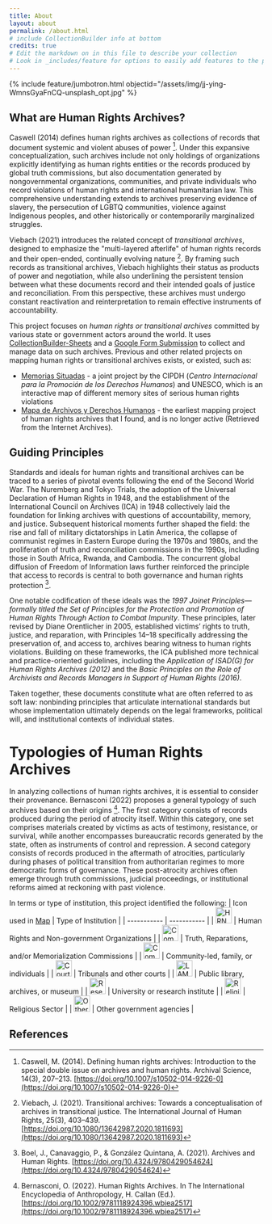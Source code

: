 ```yaml
---
title: About
layout: about
permalink: /about.html
# include CollectionBuilder info at bottom
credits: true
# Edit the markdown on in this file to describe your collection
# Look in _includes/feature for options to easily add features to the page
---
```


{% include feature/jumbotron.html objectid="/assets/img/jj-ying-WmnsGyaFnCQ-unsplash_opt.jpg" %}

## What are Human Rights Archives?

Caswell (2014) defines human rights archives as collections of records that document systemic and violent abuses of power [^1]. Under this expansive conceptualization, such archives include not only holdings of organizations explicitly identifying as human rights entities or the records produced by global truth commissions, but also documentation generated by nongovernmental organizations, communities, and private individuals who record violations of human rights and international humanitarian law. This comprehensive understanding extends to archives preserving evidence of slavery, the persecution of LGBTQ communities, violence against Indigenous peoples, and other historically or contemporarily marginalized struggles.

Viebach (2021) introduces the related concept of *transitional archives*, designed to emphasize the "multi-layered afterlife" of human rights records and their open-ended, continually evolving nature [^2]. By framing such records as transitional archives, Viebach highlights their status as products of power and negotiation, while also underlining the persistent tension between what these documents record and their intended goals of justice and reconciliation. From this perspective, these archives must undergo constant reactivation and reinterpretation to remain effective instruments of accountability.

This project focuses on *human rights or transitional archives* committed by various state or government actors around the world. It uses [CollectionBuilder-Sheets](https://collectionbuilder.github.io/sheets/) and a [Google Form Submission](https://bit.ly/hr-archives/) to collect and manage data on such archives. Previous and other related projects on mapping human rights or transitional archives exists, or existed, such as:
- [Memorias Situadas](https://www.cipdh.gob.ar/memorias-situadas/en/) - a joint project by the CIPDH (*Centro Internacional para la Promoción de los Derechos Humanos*) and UNESCO, which is an interactive map of different memory sites of serious human rights violations
- [Mapa de Archivos y Derechos Humanos](https://web.archive.org/web/20160305043212/http://archivistica.net/archivos_derechos_humanos.htm) - the earliest mapping project of human rights archives that I found, and is no longer active (Retrieved from the Internet Archives).

## Guiding Principles

Standards and ideals for human rights and transitional archives can be traced to a series of pivotal events following the end of the Second World War. The Nuremberg and Tokyo Trials, the adoption of the Universal Declaration of Human Rights in 1948, and the establishment of the International Council on Archives (ICA) in 1948 collectively laid the foundation for linking archives with questions of accountability, memory, and justice. Subsequent historical moments further shaped the field: the rise and fall of military dictatorships in Latin America, the collapse of communist regimes in Eastern Europe during the 1970s and 1980s, and the proliferation of truth and reconciliation commissions in the 1990s, including those in South Africa, Rwanda, and Cambodia. The concurrent global diffusion of Freedom of Information laws further reinforced the principle that access to records is central to both governance and human rights protection [^3].

One notable codification of these ideals was the *1997 Joinet Principles—formally titled the Set of Principles for the Protection and Promotion of Human Rights Through Action to Combat Impunity*. These principles, later revised by Diane Orentlicher in 2005, established victims’ rights to truth, justice, and reparation, with Principles 14–18 specifically addressing the preservation of, and access to, archives bearing witness to human rights violations. Building on these frameworks, the ICA published more technical and practice-oriented guidelines, including the *Application of ISAD(G) for Human Rights Archives (2012)* and the *Basic Principles on the Role of Archivists and Records Managers in Support of Human Rights (2016)*.

Taken together, these documents constitute what are often referred to as soft law: nonbinding principles that articulate international standards but whose implementation ultimately depends on the legal frameworks, political will, and institutional contexts of individual states.

# Typologies of Human Rights Archives
In analyzing collections of human rights archives, it is essential to consider their provenance. Bernasconi (2022) proposes a general typology of such archives based on their origins [^4]. The first category consists of records produced during the period of atrocity itself. Within this category, one set comprises materials created by victims as acts of testimony, resistance, or survival, while another encompasses bureaucratic records generated by the state, often as instruments of control and repression. A second category consists of records produced in the aftermath of atrocities, particularly during phases of political transition from authoritarian regimes to more democratic forms of governance. These post-atrocity archives often emerge through truth commissions, judicial proceedings, or institutional reforms aimed at reckoning with past violence.

In terms or type of institution, this project identified the following:
| Icon used in [Map](https://pvperez1.github.io/human-rights-archives/map.html) | Type of Institution |
| ----------- | ----------- |
| <img src="{{ '/assets/map-icons/hrngo.png' | relative_url }}" alt="HRNGO icon" width="32"> | Human Rights and Non-government Organizations |
| <img src="{{ '/assets/map-icons/commissions.png' | relative_url }}" alt="Commissions icon" width="32"> | Truth, Reparations, and/or Memorialization Commissions |
| <img src="{{ '/assets/map-icons/community.png' | relative_url }}" alt="Community icon" width="32"> | Community-led, family, or individuals |
| <img src="{{ '/assets/map-icons/court.png' | relative_url }}" alt="Court icon" width="32"> | Tribunals and other courts |
| <img src="{{ '/assets/map-icons/lam.png' | relative_url }}" alt="LAM icon" width="32"> | Public library, archives, or museum |
| <img src="{{ '/assets/map-icons/research.png' | relative_url }}" alt="Research icon" width="32"> | University or research institute |
| <img src="{{ '/assets/map-icons/religious.png' | relative_url }}" alt="Religious icon" width="32"> | Religious Sector |
| <img src="{{ '/assets/map-icons/othergov.png' | relative_url }}" alt="Other Government icon" width="32"> | Other government agencies |

## References

[^1]: Caswell, M. (2014). Defining human rights archives: Introduction to the special double issue on archives and human rights. Archival Science, 14(3), 207–213. [https://doi.org/10.1007/s10502-014-9226-0](https://doi.org/10.1007/s10502-014-9226-0)

[^2]: Viebach, J. (2021). Transitional archives: Towards a conceptualisation of archives in transitional justice. The International Journal of Human Rights, 25(3), 403–439. [https://doi.org/10.1080/13642987.2020.1811693](https://doi.org/10.1080/13642987.2020.1811693)

[^3]: Boel, J., Canavaggio, P., & González Quintana, A. (2021). Archives and Human Rights. [https://doi.org/10.4324/9780429054624](https://doi.org/10.4324/9780429054624)

[^4]: Bernasconi, O. (2022). Human Rights Archives. In The International Encyclopedia of Anthropology, H. Callan (Ed.). [https://doi.org/10.1002/9781118924396.wbiea2517](https://doi.org/10.1002/9781118924396.wbiea2517)

